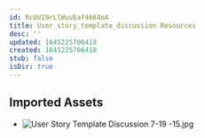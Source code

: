 ```yaml
---
id: RcUU19rLlWuvEaf4664oA
title: User_story_template_discussion Resources
desc: ''
updated: 1645225706418
created: 1645225706418
stub: false
isDir: true
---
```

## Imported Assets
- ![User Story Template Discussion 7-19 -15.jpg](/assets/user-story-template-discussion-7-19--15.jpg)
